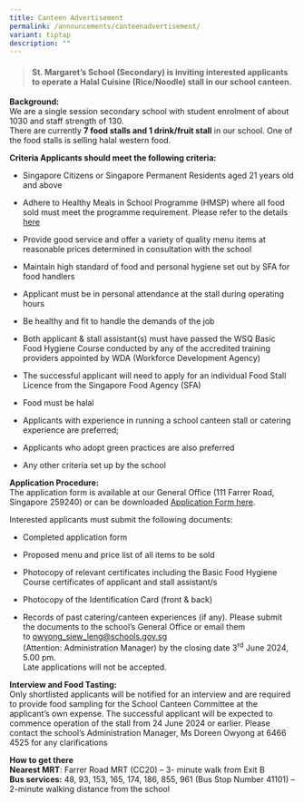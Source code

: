 ```yaml
---
title: Canteen Advertisement
permalink: /announcements/canteenadvertisement/
variant: tiptap
description: ""
---
```

<blockquote>
<h4>St. Margaret’s School (Secondary) is inviting interested applicants to operate a Halal Cuisine (Rice/Noodle)&nbsp;stall in our school canteen.</h4>
</blockquote>
<p><strong>Background:</strong> 
<br>We are a single session secondary school with student enrolment of about
1030 and staff strength of 130.
<br>There are currently&nbsp;<strong>7 food stalls and 1 drink/fruit stall</strong>&nbsp;in
our school. One of the food stalls is selling halal western food.</p>
<p><strong>Criteria Applicants should meet the following criteria:</strong>
</p>
<ul data-tight="true" class="tight">
<li>
<p>Singapore Citizens or Singapore Permanent Residents aged 21 years old
and above</p>
</li>
<li>
<p>Adhere to Healthy Meals in School Programme (HMSP) where all food sold
must meet the programme requirement. Please refer to the details <a href="https://hpb.gov.sg/schools/school-programmes/healthy-meals-in-schools-programme" rel="noopener noreferrer nofollow" target="_blank">here</a>
</p>
</li>
<li>
<p>Provide good service and offer a variety of quality menu items at reasonable
prices determined in consultation with the school</p>
</li>
<li>
<p>Maintain high standard of food and personal hygiene set out by SFA for
food handlers</p>
</li>
<li>
<p>Applicant must be in personal attendance at the stall during operating
hours</p>
</li>
<li>
<p>Be healthy and fit to handle the demands of the job</p>
</li>
<li>
<p>Both applicant &amp; stall assistant(s) must have passed the WSQ Basic
Food Hygiene Course conducted by any of the accredited training providers
appointed by WDA (Workforce Development Agency)</p>
</li>
<li>
<p>The successful applicant will need to apply for an individual Food Stall
Licence from the Singapore Food Agency (SFA)</p>
</li>
<li>
<p>Food must be halal</p>
</li>
<li>
<p>Applicants with experience in running a school canteen stall or catering
experience are preferred;</p>
</li>
<li>
<p>Applicants who adopt green practices are also preferred</p>
</li>
<li>
<p>Any other criteria set up by the school</p>
</li>
</ul>
<p><strong>Application Procedure:</strong> 
<br>The application form is available at our General Office (111 Farrer Road,
Singapore 259240) or can be downloaded&nbsp;<a href="https://www.stmargaretssec.moe.edu.sg/files/application%20for%20canteen%20stall%20in%20existing%20school.pdf" rel="noopener noreferrer nofollow" target="_blank">Application Form here</a>.</p>
<p>Interested applicants must submit the following documents:</p>
<ul data-tight="true" class="tight">
<li>
<p>Completed application form</p>
</li>
<li>
<p>Proposed menu and price list of all items to be sold</p>
</li>
<li>
<p>Photocopy of relevant certificates including the Basic Food Hygiene Course
certificates of applicant and stall assistant/s</p>
</li>
<li>
<p>Photocopy of the Identification Card (front &amp; back)</p>
</li>
<li>
<p>Records of past catering/canteen experiences (if any). Please submit the
documents to the school’s General Office or email them to&nbsp;<a href="owyong_siew_leng@schools.gov.sg" rel="noopener noreferrer nofollow" target="_blank">owyong_siew_leng@schools.gov.sg</a>
<br>(Attention: Administration Manager) by the closing date 3<sup>rd</sup> June
2024, 5.00 pm.
<br>Late applications will not be accepted.</p>
</li>
</ul>
<p><strong>Interview and Food Tasting:</strong> 
<br>Only shortlisted applicants will be notified for an interview and are
required to provide food sampling for the School Canteen Committee at the
applicant’s own expense. The successful applicant will be expected to commence
operation of the stall from 24 June 2024 or earlier. Please contact the
school’s Administration Manager, Ms Doreen Owyong at&nbsp;6466 4525&nbsp;for
any clarifications</p>
<p><strong>How to get there</strong> 
<br><strong>Nearest MRT</strong>: Farrer Road MRT (CC20) – 3- minute walk
from Exit B
<br><strong>Bus services:</strong>&nbsp;48, 93, 153, 165, 174, 186, 855, 961
(Bus Stop Number 41101) – 2-minute walking distance from the school</p>